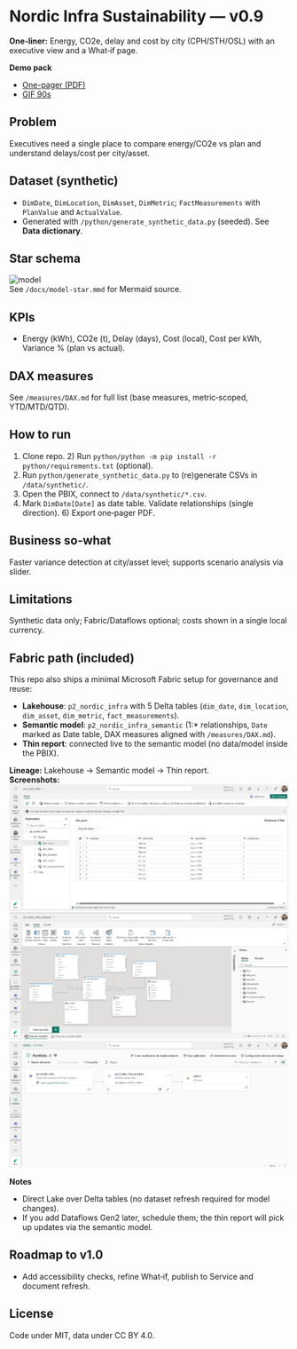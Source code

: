 # Nordic Infra Sustainability — v0.9

**One‑liner:** Energy, CO2e, delay and cost by city (CPH/STH/OSL) with an executive view and a What‑if page.

**Demo pack**
- [One-pager (PDF)](media/one-pager_v0.9_en.pdf)
- [GIF 90s](media/demo-90s_v0.9.gif)

## Problem
Executives need a single place to compare energy/CO2e vs plan and understand delays/cost per city/asset.

## Dataset (synthetic)
- `DimDate`, `DimLocation`, `DimAsset`, `DimMetric`; `FactMeasurements` with `PlanValue` and `ActualValue`.
- Generated with `/python/generate_synthetic_data.py` (seeded). See **Data dictionary**.

## Star schema
![model](/assets/thumbnails/model-star.png)  
See `/docs/model-star.mmd` for Mermaid source.

## KPIs
- Energy (kWh), CO2e (t), Delay (days), Cost (local), Cost per kWh, Variance % (plan vs actual).

## DAX measures
See `/measures/DAX.md` for full list (base measures, metric‑scoped, YTD/MTD/QTD).

## How to run
1) Clone repo. 2) Run `python/python -m pip install -r python/requirements.txt` (optional).
3) Run `python/generate_synthetic_data.py` to (re)generate CSVs in `/data/synthetic/`.
4) Open the PBIX, connect to `/data/synthetic/*.csv`. 
5) Mark `DimDate[Date]` as date table. Validate relationships (single direction). 6) Export one‑pager PDF.

## Business so‑what
Faster variance detection at city/asset level; supports scenario analysis via slider.

## Limitations
Synthetic data only; Fabric/Dataflows optional; costs shown in a single local currency.

## Fabric path (included)

This repo also ships a minimal Microsoft Fabric setup for governance and reuse:

- **Lakehouse**: `p2_nordic_infra` with 5 Delta tables (`dim_date`, `dim_location`, `dim_asset`, `dim_metric`, `fact_measurements`).
- **Semantic model**: `p2_nordic_infra_semantic` (1:* relationships, `Date` marked as Date table, DAX measures aligned with `/measures/DAX.md`).
- **Thin report**: connected live to the semantic model (no data/model inside the PBIX).

**Lineage:** Lakehouse → Semantic model → Thin report.  
**Screenshots:**  
![Lakehouse tables](media/fabric-lakehouse_tables.png)  
![Semantic model](media/fabric-semantic_model.png)
![Lineage view](media/fabric-lineage_view.png)

**Notes**
- Direct Lake over Delta tables (no dataset refresh required for model changes).
- If you add Dataflows Gen2 later, schedule them; the thin report will pick up updates via the semantic model.

## Roadmap to v1.0
- Add accessibility checks, refine What‑if, publish to Service and document refresh.

## License
Code under MIT, data under CC BY 4.0.